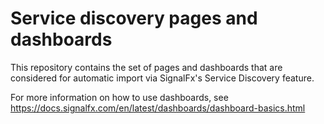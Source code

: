 # Service discovery pages and dashboards

This repository contains the set of pages and dashboards that are
considered for automatic import via SignalFx's Service Discovery
feature.

For more information on how to use dashboards, see
https://docs.signalfx.com/en/latest/dashboards/dashboard-basics.html
